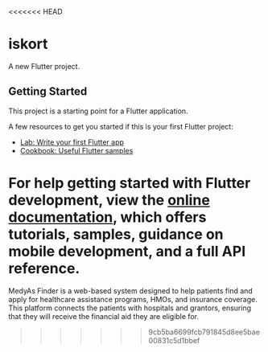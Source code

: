 <<<<<<< HEAD
# iskort

A new Flutter project.

## Getting Started

This project is a starting point for a Flutter application.

A few resources to get you started if this is your first Flutter project:

- [Lab: Write your first Flutter app](https://docs.flutter.dev/get-started/codelab)
- [Cookbook: Useful Flutter samples](https://docs.flutter.dev/cookbook)

For help getting started with Flutter development, view the
[online documentation](https://docs.flutter.dev/), which offers tutorials,
samples, guidance on mobile development, and a full API reference.
=======
MedyAs Finder is a web-based system designed to help patients find and apply for healthcare assistance programs, HMOs, and insurance coverage. This platform connects the patients with hospitals and grantors, ensuring that they will receive the financial aid they are eligible for.
>>>>>>> 9cb5ba6699fcb791845d8ee5bae00831c5d1bbef
